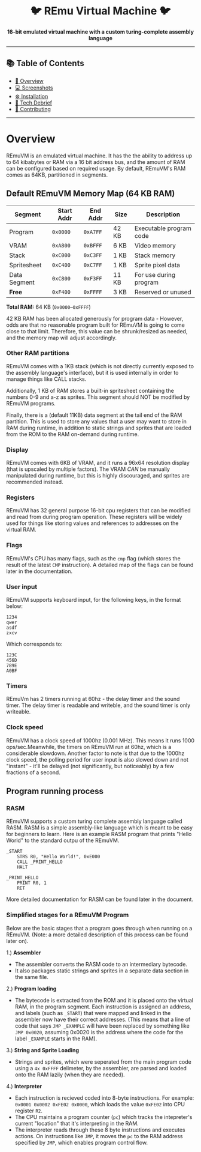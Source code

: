 <div align="center">

# 🐦 REmu Virtual Machine 🐦
**16-bit emulated virtual machine with a custom turing-complete assembly language**

</div>

<!--
<div style="display: flex;">
  <img width="40%" height="800" alt="remu-helloworld" src="https://github.com/user-attachments/assets/2272c733-e725-4f6d-ba6e-a864d18b5075" />
<img width="50%" height="800" alt="remuide" src="https://github.com/user-attachments/assets/74a661cc-d876-40a8-9afc-57a16fd494fd" />
</div>
-->

---

## 📚 Table of Contents
- [🔎 Overview](#-overview)
- [💻 Screenshots](#-screenshots)
- [⚙️ Installation](#️-installation)
- [🧪 Tech Debrief](#-tech-debrief)
- [🤝 Contributing](#-contributing)

---
# Overview
REmuVM is an emulated virtual machine. It has the the ability to address up to 64 kibabytes or RAM via a 16 bit address bus, and the amount of RAM can be configured based on required usage. By default, REmuVM's RAM comes as 64KB, partitioned in segments.

## Default REmuVM Memory Map (64 KB RAM)

| Segment         | Start Addr | End Addr | Size   | Description              |
|-----------------|------------|----------|--------|--------------------------|
| Program         | `0x0000`   | `0xA7FF`  | 42 KB  | Executable program code  |
| VRAM            | `0xA800`   | `0xBFFF`  | 6 KB   | Video memory             |
| Stack           | `0xC000`   | `0xC3FF`  | 1 KB   | Stack memory             |
| Spritesheet     | `0xC400`   | `0xC7FF`  | 1 KB   | Sprite pixel data        |
| Data Segment    | `0xC800`   | `0xF3FF`  | 11 KB  | For use during program|
| **Free** | `0xF400`   | `0xFFFF`  | 3 KB   | Reserved or unused       |

**Total RAM:** 64 KB (`0x0000`–`0xFFFF`)

42 KB RAM has been allocated generously for program data - However, odds are that no reasonable program built for REmuVM is going to come close to that limit. Therefore, this value can be shrunk/resized as needed, and the memory map will adjust accordingly.


### Other RAM partitions
REmuVM comes with a 1KB stack (which is not directly currently exposed to the assembly language's interface), but it is used internally in order to manage things like CALL stacks.

Additionally, 1 KB of RAM stores a built-in spritesheet containing the numbers 0-9 and a-z as sprites. This segment should NOT be modified by REmuVM programs.

Finally, there is a (default 11KB) data segment at the tail end of the RAM partition. This is used to store any values that a user may want to store in RAM during runtime, in addition to static strings and sprites that are loaded from the ROM to the RAM on-demand during runtime.

### Display
REmuVM comes with 6KB of VRAM, and it runs a 96x64 resolution display (that is upscaled by multiple factors). The VRAM *CAN* be manually manipulated during runtime, but this is highly discouraged, and sprites are recommended instead.

### Registers
REmuVM has 32 general purpose 16-bit cpu registers that can be modified and read from during program operation. These registers will be widely used for things like storing values and references to addresses on the virtual RAM.

### Flags
REmuVM's CPU has many flags, such as the `cmp` flag (which stores the result of the latest `CMP` instruction). A detailed map of the flags can be found later in the documentation.

### User input
REmuVM supports keyboard input, for the following keys, in the format below:
```
1234
qwer
asdf
zxcv
```

Which corresponds to:
```
123C
456D
789E
A0BF
```

### Timers
REmuVm has 2 timers running at 60hz - the delay timer and the sound timer. The delay timer is readable and writeble, and the sound timer is only writeable.

### Clock speed
REmuVM has a clock speed of 1000hz (0.001 MHz). This means it runs 1000 ops/sec.Meanwhile, the timers on REmuVM run at 60hz, which is a considerable slowdown. Another factor to note is that due to the 1000hz clock speed, the polling period for user input is also slowed down and not "instant" - it'll be delayed (not significantly, but noticeably) by a few fractions of a second.

## Program running process
### RASM
REmuVM supports a custom turing complete assembly language called RASM. RASM is a simple assembly-like language which is meant to be easy for beginners to learn. Here is an example RASM program that prints "Hello World" to the standard outpu of the REmuVM.
```
_START
    STRS R0, "Hello World!", 0xE000
    CALL _PRINT_HELLO
    HALT

_PRINT_HELLO
    PRINT R0, 1
    RET
```
More detailed documentation for RASM can be found later in the document.

### Simplified stages for a REmuVM Program

Below are the basic stages that a program goes through when running on a REmuVM. (Note: a more detailed description of this process can be found later on).

1.) **Assembler**  
- The assembler converts the RASM code to an intermediary bytecode.  
- It also packages static strings and sprites in a separate data section in the same file.

2.) **Program loading**  
-  The bytecode is extracted from the ROM and it is placed onto the virtual RAM, in the program segment. Each instruction is assigned an address, and labels (such as `_START`) that were mapped and linked in the assembler now have their correct addresses. (This means that a line of code that says `JMP _EXAMPLE` will have been replaced by something like `JMP 0x0020`, assuming 0x0020 is the address where the code for the label `_EXAMPLE` starts in the RAM).

3.) **String and Sprite Loading**
- Strings and sprites, which were seperated from the main program code using a `4x 0xFFFF` delimeter, by the assembler, are parsed and loaded onto the RAM lazily (when they are needed).

4.) **Interpreter**
- Each instruction is recieved coded into 8-byte instructions. For example: `0x0001 0x0002 0xFE02 0x0000`, which loads the value `0xFE02` into CPU register `R2`.
- The CPU maintains a program counter (`pc`) which tracks the intepreter's current "location" that it's interpreting in the RAM. 
- The interpreter reads through these 8 byte instructions and executes actions. On instructions like `JMP`, it moves the `pc` to the RAM address specified by `JMP`, which enables program control flow.

